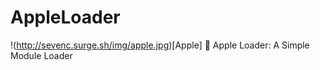 # AppleLoader
!(http://sevenc.surge.sh/img/apple.jpg)[Apple]
:apple: Apple Loader: A Simple Module Loader

